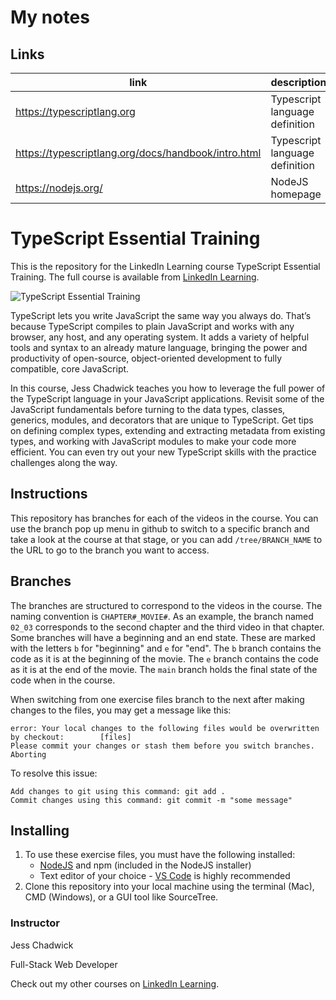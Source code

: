# My notes
## Links
| link | description |
| ---- | ----------- |
| https://typescriptlang.org | Typescript language definition |
| https://typescriptlang.org/docs/handbook/intro.html | Typescript language definition |
| https://nodejs.org/ | NodeJS homepage |

# TypeScript Essential Training
This is the repository for the LinkedIn Learning course TypeScript Essential Training. The full course is available from [LinkedIn Learning][lil-course-url].

![TypeScript Essential Training][lil-thumbnail-url]

TypeScript lets you write JavaScript the same way you always do. That’s because TypeScript compiles to plain JavaScript and works with any browser, any host, and any operating system. It adds a variety of helpful tools and syntax to an already mature language, bringing the power and productivity of open-source, object-oriented development to fully compatible, core JavaScript.

In this course, Jess Chadwick teaches you how to leverage the full power of the TypeScript language in your JavaScript applications. Revisit some of the JavaScript fundamentals before turning to the data types, classes, generics, modules, and decorators that are unique to TypeScript. Get tips on defining complex types, extending and extracting metadata from existing types, and working with JavaScript modules to make your code more efficient. You can even try out your new TypeScript skills with the practice challenges along the way.

## Instructions
This repository has branches for each of the videos in the course. You can use the branch pop up menu in github to switch to a specific branch and take a look at the course at that stage, or you can add `/tree/BRANCH_NAME` to the URL to go to the branch you want to access.

## Branches
The branches are structured to correspond to the videos in the course. The naming convention is `CHAPTER#_MOVIE#`. As an example, the branch named `02_03` corresponds to the second chapter and the third video in that chapter.
Some branches will have a beginning and an end state. These are marked with the letters `b` for "beginning" and `e` for "end". The `b` branch contains the code as it is at the beginning of the movie. The `e` branch contains the code as it is at the end of the movie. The `main` branch holds the final state of the code when in the course.

When switching from one exercise files branch to the next after making changes to the files, you may get a message like this:

    error: Your local changes to the following files would be overwritten by checkout:        [files]
    Please commit your changes or stash them before you switch branches.
    Aborting

To resolve this issue:

    Add changes to git using this command: git add .
	Commit changes using this command: git commit -m "some message"

## Installing
1. To use these exercise files, you must have the following installed:
	- [NodeJS](https://nodejs.org/en/) and npm (included in the NodeJS installer)
    - Text editor of your choice - [VS Code](https://code.visualstudio.com) is highly recommended
2. Clone this repository into your local machine using the terminal (Mac), CMD (Windows), or a GUI tool like SourceTree.


### Instructor

Jess Chadwick

Full-Stack Web Developer



Check out my other courses on [LinkedIn Learning](https://www.linkedin.com/learning/instructors/jess-chadwick).

[lil-course-url]: https://www.linkedin.com/learning/typescript-essential-training-14687057
[lil-thumbnail-url]: https://cdn.lynda.com/course/2428199/2428199-1647545390894-16x9.jpg

